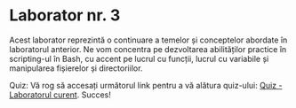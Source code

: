 # Laborator nr. 3
Acest laborator reprezintă o continuare a temelor și conceptelor abordate în laboratorul anterior. Ne vom concentra pe dezvoltarea abilităților practice în scripting-ul în Bash, cu accent pe lucrul cu funcții, lucrul cu variabile și manipularea fișierelor și directoriilor.

Quiz:
Vă rog să accesați următorul link pentru a vă alătura quiz-ului: [Quiz - Laboratorul curent](https://link-url-here.org](https://quizizz.com/join?gc=82324822)https://quizizz.com/join?gc=82324822). Succes!
